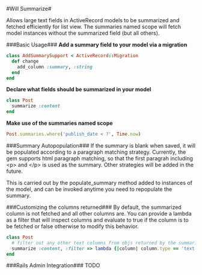 #Will Summarize#

Allows large text fields in ActiveRecord models to be summarized and fetched 
efficiently for list view.  The summaries named scope will fetch model
instances without the summarized field (but all others).

###Basic Usage###
**Add a summary field to your model via a migration**

```ruby
class AddSummarySupport < ActiveRecord::Migration
  def change
    add_column :summary, :string
  end
end
```

**Declare what fields should be summarized in your model**

```ruby
class Post
  summarize :content
end
```

**Make use of the summaries named scope**

```ruby
Post.summaries.where('publish_date < ?', Time.now)
```
###Summary Autopopulation###
If the summary is blank when saved, it will be populated according to a 
paragraph matching strategy.  Currently, the gem supports html paragraph 
matching, so that the first paragrah including &lt;p&gt; and &lt;/p&gt; is used 
as the summary.  Other strategies will be added in the future.

This is carried out by the populate_summary method added to instances of the
model, and can be invoked anytime you need to repopulate the summary.

###Customizing the columns returned###
By default, the summarized column is not fetched and all other columns are.
You can provide a lambda as a filter that will inspect columns and evaluate to 
true if the column is to be fetched or false otherwise to modify this behavior.
```ruby
class Post
  # filter out any other text columns from objs returned by the summaries scope.
  summarize :content, :filter => lambda {|column| column.type == 'text'}
end
```

###Rails Admin Integration###
TODO


